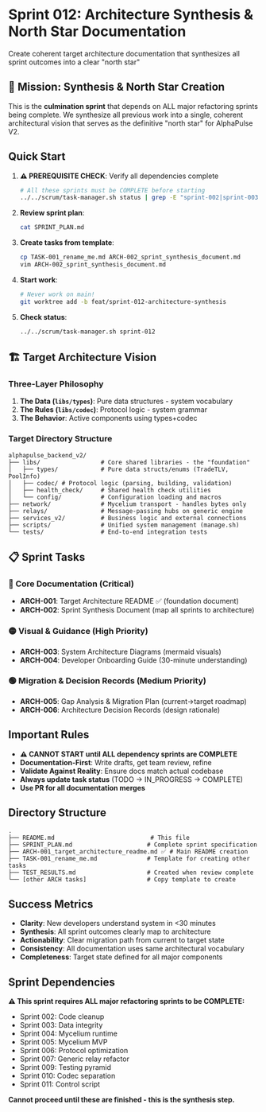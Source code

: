 # Sprint 012: Architecture Synthesis & North Star Documentation

Create coherent target architecture documentation that synthesizes all sprint outcomes into a clear "north star"

## 🎯 Mission: Synthesis & North Star Creation

This is the **culmination sprint** that depends on ALL major refactoring sprints being complete. We synthesize all previous work into a single, coherent architectural vision that serves as the definitive "north star" for AlphaPulse V2.

## Quick Start

1. **⚠️ PREREQUISITE CHECK**: Verify all dependencies complete
   ```bash
   # All these sprints must be COMPLETE before starting
   ../../scrum/task-manager.sh status | grep -E "sprint-002|sprint-003|sprint-004|sprint-005|sprint-006|sprint-007|sprint-009|sprint-010|sprint-011"
   ```

2. **Review sprint plan**: 
   ```bash
   cat SPRINT_PLAN.md
   ```

3. **Create tasks from template**:
   ```bash
   cp TASK-001_rename_me.md ARCH-002_sprint_synthesis_document.md
   vim ARCH-002_sprint_synthesis_document.md
   ```

4. **Start work**:
   ```bash
   # Never work on main!
   git worktree add -b feat/sprint-012-architecture-synthesis
   ```

5. **Check status**:
   ```bash
   ../../scrum/task-manager.sh sprint-012
   ```

## 🏗️ Target Architecture Vision

### Three-Layer Philosophy
1. **The Data (`libs/types`)**: Pure data structures - system vocabulary
2. **The Rules (`libs/codec`)**: Protocol logic - system grammar  
3. **The Behavior**: Active components using types+codec

### Target Directory Structure
```
alphapulse_backend_v2/
├── libs/                 # Core shared libraries - the "foundation"
│   ├── types/            # Pure data structs/enums (TradeTLV, PoolInfo)
│   ├── codec/ # Protocol logic (parsing, building, validation)
│   ├── health_check/     # Shared health check utilities
│   └── config/           # Configuration loading and macros
├── network/              # Mycelium transport - handles bytes only
├── relays/               # Message-passing hubs on generic engine
├── services_v2/          # Business logic and external connections
├── scripts/              # Unified system management (manage.sh)
└── tests/                # End-to-end integration tests
```

## 📋 Sprint Tasks

### 🔴 Core Documentation (Critical)
- **ARCH-001**: Target Architecture README ✅ (foundation document)
- **ARCH-002**: Sprint Synthesis Document (map all sprints to architecture)

### 🟡 Visual & Guidance (High Priority)  
- **ARCH-003**: System Architecture Diagrams (mermaid visuals)
- **ARCH-004**: Developer Onboarding Guide (30-minute understanding)

### 🟢 Migration & Decision Records (Medium Priority)
- **ARCH-005**: Gap Analysis & Migration Plan (current→target roadmap)
- **ARCH-006**: Architecture Decision Records (design rationale)

## Important Rules

- **⚠️ CANNOT START until ALL dependency sprints are COMPLETE**
- **Documentation-First**: Write drafts, get team review, refine
- **Validate Against Reality**: Ensure docs match actual codebase
- **Always update task status** (TODO → IN_PROGRESS → COMPLETE)
- **Use PR for all documentation merges**

## Directory Structure
```
.
├── README.md                           # This file
├── SPRINT_PLAN.md                     # Complete sprint specification  
├── ARCH-001_target_architecture_readme.md ✅ # Main README creation
├── TASK-001_rename_me.md              # Template for creating other tasks
├── TEST_RESULTS.md                    # Created when review complete
└── [other ARCH tasks]                 # Copy template to create
```

## Success Metrics
- **Clarity**: New developers understand system in <30 minutes
- **Synthesis**: All sprint outcomes clearly map to architecture  
- **Actionability**: Clear migration path from current to target state
- **Consistency**: All documentation uses same architectural vocabulary
- **Completeness**: Target state defined for all major components

## Sprint Dependencies
**⚠️ This sprint requires ALL major refactoring sprints to be COMPLETE:**
- Sprint 002: Code cleanup
- Sprint 003: Data integrity  
- Sprint 004: Mycelium runtime
- Sprint 005: Mycelium MVP
- Sprint 006: Protocol optimization
- Sprint 007: Generic relay refactor
- Sprint 009: Testing pyramid
- Sprint 010: Codec separation
- Sprint 011: Control script

**Cannot proceed until these are finished - this is the synthesis step.**